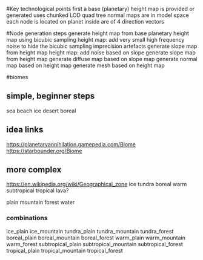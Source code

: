 
#Key technological points
first a base (planetary) height map is provided or generated
uses chunked LOD quad tree
normal maps are in model space
each node is located on planet inside are of 4 direction vectors

#Node generation steps
generate height map from base planetary height map using bicubic sampling
height map: add very small high frequency noise to hide the bicubic sampling imprecision artefacts
generate slope map from height map
height map: add noise based on slope
generate slope map from height map
generate diffuse map based on slope map
generate normal map based on height map
generate mesh based on height map





#biomes


## simple, beginner steps
sea
beach
ice
desert
boreal

## idea links
https://planetaryannihilation.gamepedia.com/Biome
https://starbounder.org/Biome

## more complex
https://en.wikipedia.org/wiki/Geographical_zone
ice
tundra
boreal
warm
subtropical
tropical
lava?

plain
mountain
forest
water

### combinations
ice_plain
ice_mountain
tundra_plain
tundra_mountain
tundra_forest
boreal_plain
boreal_mountain
boreal_forest
warm_plain
warm_mountain
warm_forest
subtropical_plain
subtropical_mountain
subtropical_forest
tropical_plain
tropical_mountain
tropical_forest

